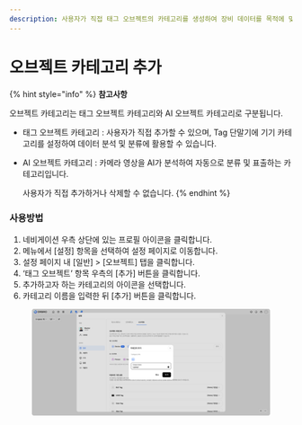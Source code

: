 ```yaml
---
description: 사용자가 직접 태그 오브젝트의 카테고리를 생성하여 장비 데이터를 목적에 맞게 분류하고 관리할 수 있는 기능입니다.
---
```


# 오브젝트 카테고리 추가

{% hint style="info" %}
**참고사항**

오브젝트 카테고리는 태그 오브젝트 카테고리와 AI 오브젝트 카테고리로 구분됩니다.

* 태그 오브젝트 카테고리 : 사용자가 직접 추가할 수 있으며, Tag 단말기에 기기 카테고리를 설정하여 데이터 분석 및 분류에 활용할 수 있습니다.
*   AI 오브젝트 카테고리 : 카메라 영상을 AI가 분석하여 자동으로 분류 및 표출하는 카테고리입니다.

    사용자가 직접 추가하거나 삭제할 수 없습니다.
{% endhint %}

### 사용방법

1. 네비게이션 우측 상단에 있는 프로필 아이콘을 클릭합니다.
2. 메뉴에서 \[설정] 항목을 선택하여 설정 페이지로 이동합니다.
3. 설정 페이지 내 \[일반] > \[오브젝트] 탭을 클릭합니다.
4. ‘태그 오브젝트’ 항목 우측의 \[추가] 버튼을 클릭합니다.
5. 추가하고자 하는 카테고리의 아이콘을 선택합니다.
6. 카테고리 이름을 입력한 뒤 \[추가] 버튼을 클릭합니다.

<figure><img src="../../../.gitbook/assets/object category - 1.png" alt=""><figcaption></figcaption></figure>

